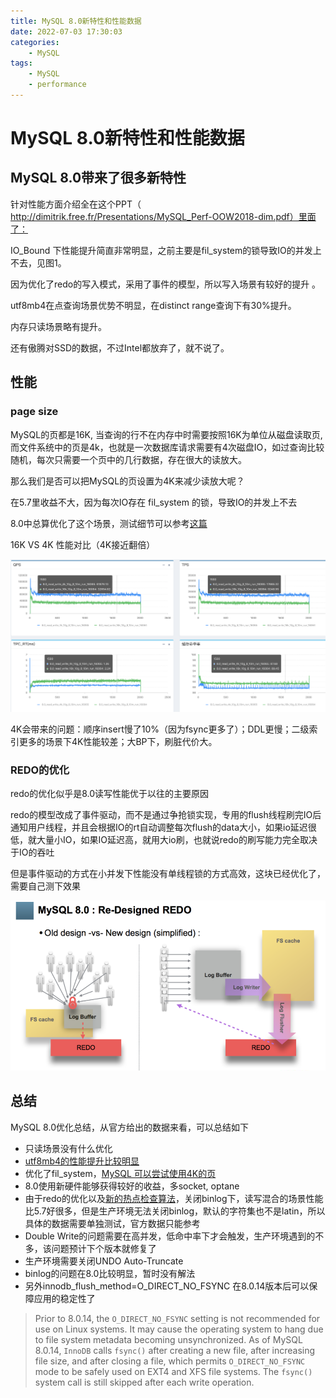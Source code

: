```yaml
---
title: MySQL 8.0新特性和性能数据
date: 2022-07-03 17:30:03
categories:
    - MySQL
tags:
    - MySQL
    - performance
---
```


# MySQL 8.0新特性和性能数据

## MySQL 8.0带来了很多新特性

针对性能方面介绍全在这个PPT（ http://dimitrik.free.fr/Presentations/MySQL_Perf-OOW2018-dim.pdf）里面了：

IO_Bound 下性能提升简直非常明显，之前主要是fil_system的锁导致IO的并发上不去，见图1。

因为优化了redo的写入模式，采用了事件的模型，所以写入场景有较好的提升 。

utf8mb4在点查询场景优势不明显，在distinct range查询下有30%提升。

内存只读场景略有提升。

还有傲腾对SSD的数据，不过Intel都放弃了，就不说了。



## 性能

### page size

MySQL的页都是16K, 当查询的行不在内存中时需要按照16K为单位从磁盘读取页,而文件系统中的页是4k，也就是一次数据库请求需要有4次磁盘IO，如过查询比较随机，每次只需要一个页中的几行数据，存在很大的读放大。

那么我们是否可以把MySQL的页设置为4K来减少读放大呢？

在5.7里收益不大，因为每次IO存在 fil_system 的锁，导致IO的并发上不去

8.0中总算优化了这个场景，测试细节可以参考[这篇](http://dimitrik.free.fr/blog/archives/2018/05/mysql-performance-1m-iobound-qps-with-80-ga-on-intel-optane-ssd.html)

16K VS 4K 性能对比（4K接近翻倍）

![img](/images/951413iMgBlog/1547605552845-d406952d-9857-462d-a666-1694b19fbedb.png)

4K会带来的问题：顺序insert慢了10%（因为fsync更多了）；DDL更慢；二级索引更多的场景下4K性能较差；大BP下，刷脏代价大。



### **REDO的优化**

redo的优化似乎是8.0读写性能优于以往的主要原因

redo的模型改成了事件驱动，而不是通过争抢锁实现，专用的flush线程刷完IO后通知用户线程，并且会根据IO的rt自动调整每次flush的data大小，如果io延迟很低，就大量小IO，如果IO延迟高，就用大io刷，也就说redo的刷写能力完全取决于IO的吞吐

但是事件驱动的方式在小并发下性能没有单线程锁的方式高效，这块已经优化了，需要自己测下效果

![image-20220810150929638](/images/951413iMgBlog/image-20220810150929638.png)



## 总结

MySQL 8.0优化总结，从官方给出的数据来看，可以总结如下

- 只读场景没有什么优化
- [utf8mb4的性能提升比较明显](https://yuque.antfin-inc.com/frodo/lyul32/qcggx4#b329a99a)
- 优化了fil_system，[MySQL 可以尝试使用4K的页](https://yuque.antfin-inc.com/frodo/lyul32/qcggx4#26583664)
- 8.0使用新硬件能够获得较好的收益，多socket, optane
- 由于redo的优化以及[新的热点检查算法](https://mysqlserverteam.com/contention-aware-transaction-scheduling-arriving-in-innodb-to-boost-performance/)，关闭binlog下，读写混合的场景性能比5.7好很多，但是生产环境无法关闭binlog，默认的字符集也不是latin，所以具体的数据需要单独测试，官方数据只能参考
- Double Write的问题需要在高并发，低命中率下才会触发，生产环境遇到的不多，该问题预计下个版本就修复了
- 生产环境需要关闭UNDO Auto-Truncate 
- binlog的问题在8.0比较明显，暂时没有解法
- 另外innodb_flush_method=O_DIRECT_NO_FSYNC 在8.0.14版本后可以保障应用的稳定性了



> Prior to 8.0.14, the `O_DIRECT_NO_FSYNC` setting is not recommended for use on Linux systems. It may cause the operating system to hang due to file system metadata becoming unsynchronized. As of MySQL 8.0.14, `InnoDB` calls `fsync()` after creating a new file, after increasing file size, and after closing a file, which permits `O_DIRECT_NO_FSYNC` mode to be safely used on EXT4 and XFS file systems. The `fsync()` system call is still skipped after each write operation.

